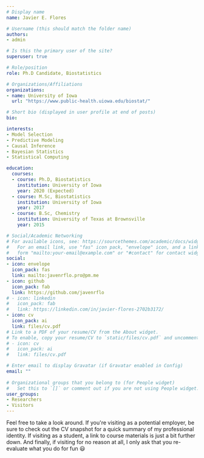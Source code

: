 ```yaml
---
# Display name
name: Javier E. Flores

# Username (this should match the folder name)
authors:
- admin

# Is this the primary user of the site?
superuser: true

# Role/position
role: Ph.D Candidate, Biostatistics

# Organizations/Affiliations
organizations:
- name: University of Iowa
  url: "https://www.public-health.uiowa.edu/biostat/"

# Short bio (displayed in user profile at end of posts)
bio: 

interests:
- Model Selection
- Predictive Modeling
- Causal Inference
- Bayesian Statistics
- Statistical Computing

education:
  courses:
  - course: Ph.D, Biostatistics
    institution: University of Iowa
    year: 2020 (Expected)
  - course: M.Sc, Biostatistics
    institution: University of Iowa
    year: 2017
  - course: B.Sc, Chemistry
    institution: University of Texas at Brownsville
    year: 2015

# Social/Academic Networking
# For available icons, see: https://sourcethemes.com/academic/docs/widgets/#icons
#   For an email link, use "fas" icon pack, "envelope" icon, and a link in the
#   form "mailto:your-email@example.com" or "#contact" for contact widget.
social:
- icon: envelope
  icon_pack: fas
  link: mailto:javenrflo.pro@pm.me
- icon: github
  icon_pack: fab
  link: https://github.com/javenrflo
# - icon: linkedin
#   icon_pack: fab
#   link: https://linkedin.com/in/javier-flores-2702b3172/
- icon: cv
  icon_pack: ai
  link: files/cv.pdf
# Link to a PDF of your resume/CV from the About widget.
# To enable, copy your resume/CV to `static/files/cv.pdf` and uncomment the lines below.  
# - icon: cv
#   icon_pack: ai
#   link: files/cv.pdf

# Enter email to display Gravatar (if Gravatar enabled in Config)
email: ""
  
# Organizational groups that you belong to (for People widget)
#   Set this to `[]` or comment out if you are not using People widget.  
user_groups:
- Researchers
- Visitors
---
```


Feel free to take a look around. If you're visiting as a potential employer, be sure to check out the CV snapshot for a quick summary of my professional identity. If visiting as a student, a link to course materials is just a bit further down. And finally, if visiting for no reason at all, I only ask that you re-evaluate what you do for fun :smiley:


<!--
A couple of the statistical topics Javier has developed a particular interest in are model selection (especially in high-dimensional settings) and post-selection inference. Through his professional collaborations with individuals outside the Department of Biostatistics, he has also developed an appreciation for injury epidemiological and health disparities research.

Research activity aside, Javier is actively involved within his student and professional community, having held presidential positions (among other roles of high responsibility) within departmental and collegiate organizations. Javier has a deep passion for teaching and mentoring, and is fortunate enough to consistently do both through the Iowa Summer Institute in Biostatistics (ISIB) - a summer program designed to provide biostatistical research education and training to undergraduate students, particularly those from underrepresented backgrounds.
-->
